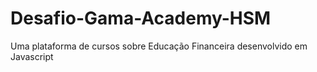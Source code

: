 # Desafio-Gama-Academy-HSM
Uma plataforma de cursos sobre Educação Financeira desenvolvido em Javascript
